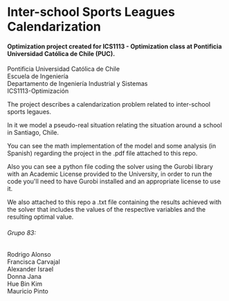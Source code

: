 Inter-school Sports Leagues Calendarization
====

#### Optimization project created for ICS1113 - Optimization class at Pontificia Universidad Católica de Chile (PUC).

Pontificia Universidad Católica de Chile  
Escuela de Ingeniería  
Departamento de Ingeniería Industrial y Sistemas  
ICS1113-Optimización  

The project describes a calendarization problem related to inter-school sports legaues.

In it we model a pseudo-real situation relating the situation around a school in Santiago, Chile.

You can see the math implementation of the model and some analysis (in Spanish) regarding the project in the .pdf file attached to this repo.

Also you can see a python file coding the solver using the Gurobi library with an Academic License provided to the University, in order to run the code you'll need to have Gurobi installed and an appropriate license to use it.

We also attached to this repo a .txt file containing the results achieved with the solver that includes the values of the respective variables and the resulting optimal value.

###### Grupo 83:
Rodrigo Alonso   
Francisca Carvajal  
Alexander Israel  
Donna Jana  
Hue Bin Kim  
Mauricio Pinto
